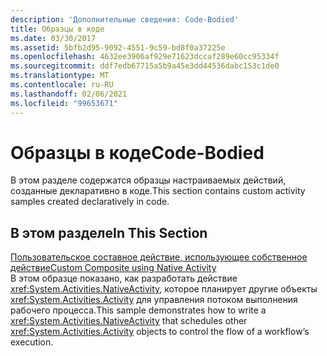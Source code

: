 ```yaml
---
description: 'Дополнительные сведения: Code-Bodied'
title: Образцы в коде
ms.date: 03/30/2017
ms.assetid: 5bfb2d95-9092-4551-9c59-bd8f0a37225e
ms.openlocfilehash: 4632ee3906af929e71623dccaf289e60cc95334f
ms.sourcegitcommit: ddf7edb67715a5b9a45e3dd44536dabc153c1de0
ms.translationtype: MT
ms.contentlocale: ru-RU
ms.lasthandoff: 02/06/2021
ms.locfileid: "99653671"
---
```

# <a name="code-bodied"></a><span data-ttu-id="ef1fa-103">Образцы в коде</span><span class="sxs-lookup"><span data-stu-id="ef1fa-103">Code-Bodied</span></span>

<span data-ttu-id="ef1fa-104">В этом разделе содержатся образцы настраиваемых действий, созданные декларативно в коде.</span><span class="sxs-lookup"><span data-stu-id="ef1fa-104">This section contains custom activity samples created declaratively in code.</span></span>  
  
## <a name="in-this-section"></a><span data-ttu-id="ef1fa-105">В этом разделе</span><span class="sxs-lookup"><span data-stu-id="ef1fa-105">In This Section</span></span>
  
 [<span data-ttu-id="ef1fa-106">Пользовательское составное действие, использующее собственное действие</span><span class="sxs-lookup"><span data-stu-id="ef1fa-106">Custom Composite using Native Activity</span></span>](custom-composite-using-native-activity.md)  
 <span data-ttu-id="ef1fa-107">В этом образце показано, как разработать действие <xref:System.Activities.NativeActivity>, которое планирует другие объекты <xref:System.Activities.Activity> для управления потоком выполнения рабочего процесса.</span><span class="sxs-lookup"><span data-stu-id="ef1fa-107">This sample demonstrates how to write a <xref:System.Activities.NativeActivity> that schedules other <xref:System.Activities.Activity> objects to control the flow of a workflow’s execution.</span></span>
